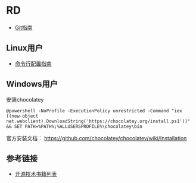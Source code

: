 # RD

* [Git指南](/it/git-guide)

## Linux用户
* [命令行配置指南](/it/commandline-tools)

## Windows用户
安装chocolatey
```
@powershell -NoProfile -ExecutionPolicy unrestricted -Command "iex ((new-object net.webclient).DownloadString('https://chocolatey.org/install.ps1'))" && SET PATH=%PATH%;%ALLUSERSPROFILE%\chocolatey\bin
```

官方安装文档： https://github.com/chocolatey/chocolatey/wiki/Installation

## 参考链接
* [开源技术书籍列表](https://github.com/amoblin/CCBooks)
